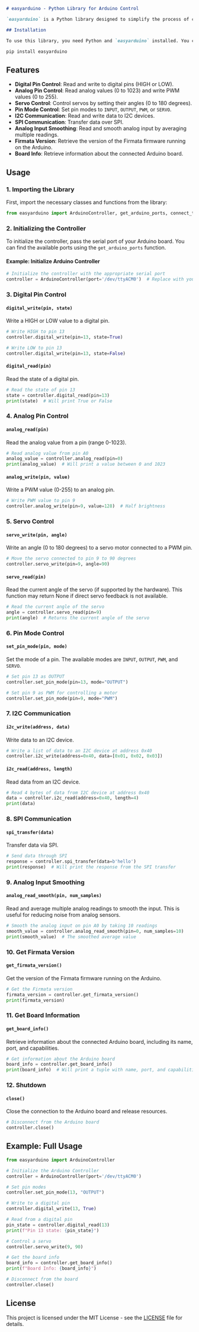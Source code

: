 ```markdown
# easyarduino - Python Library for Arduino Control

`easyarduino` is a Python library designed to simplify the process of controlling an Arduino board using the `pyfirmata` library. It provides an easy-to-use interface for managing digital and analog pins, controlling servos, handling I2C/SPI communication, and more.

## Installation

To use this library, you need Python and `easyarduino` installed. You can install the required dependencies with the following command:
```
```bash
pip install easyarduino
```

## Features

- **Digital Pin Control**: Read and write to digital pins (HIGH or LOW).
- **Analog Pin Control**: Read analog values (0 to 1023) and write PWM values (0 to 255).
- **Servo Control**: Control servos by setting their angles (0 to 180 degrees).
- **Pin Mode Control**: Set pin modes to `INPUT`, `OUTPUT`, `PWM`, or `SERVO`.
- **I2C Communication**: Read and write data to I2C devices.
- **SPI Communication**: Transfer data over SPI.
- **Analog Input Smoothing**: Read and smooth analog input by averaging multiple readings.
- **Firmata Version**: Retrieve the version of the Firmata firmware running on the Arduino.
- **Board Info**: Retrieve information about the connected Arduino board.

## Usage

### 1. Importing the Library

First, import the necessary classes and functions from the library:

```python
from easyarduino import ArduinoController, get_arduino_ports, connect_to_arduin
```

### 2. Initializing the Controller

To initialize the controller, pass the serial port of your Arduino board. You can find the available ports using the `get_arduino_ports` function.

#### Example: Initialize Arduino Controller

```python
# Initialize the controller with the appropriate serial port
controller = ArduinoController(port='/dev/ttyACM0')  # Replace with your board's port
```

### 3. Digital Pin Control

#### `digital_write(pin, state)`
Write a HIGH or LOW value to a digital pin.

```python
# Write HIGH to pin 13
controller.digital_write(pin=13, state=True)

# Write LOW to pin 13
controller.digital_write(pin=13, state=False)
```

#### `digital_read(pin)`
Read the state of a digital pin.

```python
# Read the state of pin 13
state = controller.digital_read(pin=13)
print(state)  # Will print True or False
```

### 4. Analog Pin Control

#### `analog_read(pin)`
Read the analog value from a pin (range 0-1023).

```python
# Read analog value from pin A0
analog_value = controller.analog_read(pin=0)
print(analog_value)  # Will print a value between 0 and 1023
```

#### `analog_write(pin, value)`
Write a PWM value (0-255) to an analog pin.

```python
# Write PWM value to pin 9
controller.analog_write(pin=9, value=128)  # Half brightness
```

### 5. Servo Control

#### `servo_write(pin, angle)`
Write an angle (0 to 180 degrees) to a servo motor connected to a PWM pin.

```python
# Move the servo connected to pin 9 to 90 degrees
controller.servo_write(pin=9, angle=90)
```

#### `servo_read(pin)`
Read the current angle of the servo (if supported by the hardware). This function may return None if direct servo feedback is not available.

```python
# Read the current angle of the servo
angle = controller.servo_read(pin=9)
print(angle)  # Returns the current angle of the servo
```

### 6. Pin Mode Control

#### `set_pin_mode(pin, mode)`
Set the mode of a pin. The available modes are `INPUT`, `OUTPUT`, `PWM`, and `SERVO`.

```python
# Set pin 13 as OUTPUT
controller.set_pin_mode(pin=13, mode="OUTPUT")

# Set pin 9 as PWM for controlling a motor
controller.set_pin_mode(pin=9, mode="PWM")
```

### 7. I2C Communication

#### `i2c_write(address, data)`
Write data to an I2C device.

```python
# Write a list of data to an I2C device at address 0x40
controller.i2c_write(address=0x40, data=[0x01, 0x02, 0x03])
```

#### `i2c_read(address, length)`
Read data from an I2C device.

```python
# Read 4 bytes of data from I2C device at address 0x40
data = controller.i2c_read(address=0x40, length=4)
print(data)
```

### 8. SPI Communication

#### `spi_transfer(data)`
Transfer data via SPI.

```python
# Send data through SPI
response = controller.spi_transfer(data=b'hello')
print(response)  # Will print the response from the SPI transfer
```

### 9. Analog Input Smoothing

#### `analog_read_smooth(pin, num_samples)`
Read and average multiple analog readings to smooth the input. This is useful for reducing noise from analog sensors.

```python
# Smooth the analog input on pin A0 by taking 10 readings
smooth_value = controller.analog_read_smooth(pin=0, num_samples=10)
print(smooth_value)  # The smoothed average value
```

### 10. Get Firmata Version

#### `get_firmata_version()`
Get the version of the Firmata firmware running on the Arduino.

```python
# Get the Firmata version
firmata_version = controller.get_firmata_version()
print(firmata_version)
```

### 11. Get Board Information

#### `get_board_info()`
Retrieve information about the connected Arduino board, including its name, port, and capabilities.

```python
# Get information about the Arduino board
board_info = controller.get_board_info()
print(board_info)  # Will print a tuple with name, port, and capabilities
```

### 12. Shutdown

#### `close()`
Close the connection to the Arduino board and release resources.

```python
# Disconnect from the Arduino board
controller.close()
```

## Example: Full Usage

```python
from easyarduino import ArduinoController

# Initialize the Arduino Controller
controller = ArduinoController(port='/dev/ttyACM0')

# Set pin modes
controller.set_pin_mode(13, "OUTPUT")

# Write to a digital pin
controller.digital_write(13, True)

# Read from a digital pin
pin_state = controller.digital_read(13)
print(f"Pin 13 state: {pin_state}")

# Control a servo
controller.servo_write(9, 90)

# Get the board info
board_info = controller.get_board_info()
print(f"Board Info: {board_info}")

# Disconnect from the board
controller.close()
```

## License

This project is licensed under the MIT License - see the [LICENSE](LICENSE) file for details.
```
